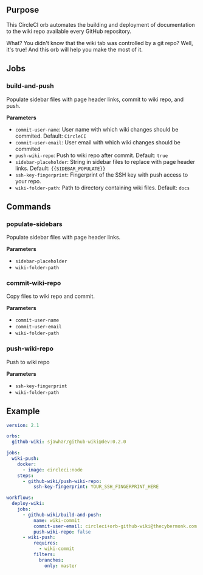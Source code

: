 ## Purpose

This CircleCI orb automates the building and deployment of documentation to the wiki repo available every GitHub repository.

What? You didn't know that the wiki tab was controlled by a git repo? Well, it's true! And this orb will help you make the most of it.

## Jobs
### build-and-push
Populate sidebar files with page header links, commit to wiki repo, and push.

**Parameters**
* `commit-user-name`: User name with which wiki changes should be commited. Default: `CircleCI`
* `commit-user-email`: User email with which wiki changes should be commited
* `push-wiki-repo`: Push to wiki repo after commit. Default: `true`
* `sidebar-placeholder`: String in sidebar files to replace with page header links. Default: `{{SIDEBAR_POPULATE}}`
* `ssh-key-fingerprint`: Fingerprint of the SSH key with push access to your repo.
* `wiki-folder-path`: Path to directory containing wiki files. Default: `docs`

## Commands
### populate-sidebars
Populate sidebar files with page header links.

**Parameters**
* `sidebar-placeholder`
* `wiki-folder-path`

### commit-wiki-repo
Copy files to wiki repo and commit.

**Parameters**
* `commit-user-name`
* `commit-user-email`
* `wiki-folder-path`

### push-wiki-repo
Push to wiki repo

**Parameters**
* `ssh-key-fingerprint`
* `wiki-folder-path`

## Example
```yaml
version: 2.1

orbs:
  github-wiki: sjawhar/github-wiki@dev:0.2.0

jobs:
  wiki-push:
    docker:
      - image: circleci:node
    steps:
      - github-wiki/push-wiki-repo:
          ssh-key-fingerprint: YOUR_SSH_FINGERPRINT_HERE

workflows:
  deploy-wiki:
    jobs:
      - github-wiki/build-and-push:
          name: wiki-commit
          commit-user-email: circleci+orb-github-wiki@thecybermonk.com
          push-wiki-repo: false
      - wiki-push:
          requires:
            - wiki-commit
          filters:
            branches:
              only: master
```
